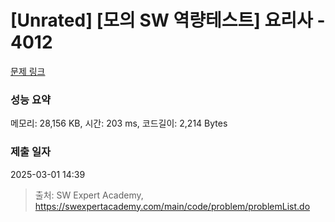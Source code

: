 # [Unrated] [모의 SW 역량테스트] 요리사 - 4012 

[문제 링크](https://swexpertacademy.com/main/code/problem/problemDetail.do?contestProbId=AWIeUtVakTMDFAVH) 

### 성능 요약

메모리: 28,156 KB, 시간: 203 ms, 코드길이: 2,214 Bytes

### 제출 일자

2025-03-01 14:39



> 출처: SW Expert Academy, https://swexpertacademy.com/main/code/problem/problemList.do